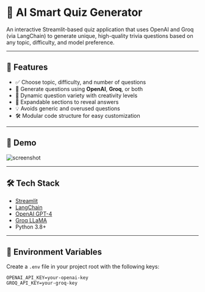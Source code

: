 # 🤖 AI Smart Quiz Generator

An interactive Streamlit-based quiz application that uses OpenAI and Groq (via LangChain) to generate unique, high-quality trivia questions based on any topic, difficulty, and model preference.

---

## 🚀 Features

- ✅ Choose topic, difficulty, and number of questions
- 🤖 Generate questions using **OpenAI**, **Groq**, or both
- 🔄 Dynamic question variety with creativity levels
- 🧠 Expandable sections to reveal answers
- 💡 Avoids generic and overused questions
- 🛠️ Modular code structure for easy customization

---

## 📸 Demo

![screenshot](./assets/demo-screenshot.png) <!-- optional if you want to add a demo image -->

---

## 🛠️ Tech Stack

- [Streamlit](https://streamlit.io/)
- [LangChain](https://www.langchain.com/)
- [OpenAI GPT-4](https://openai.com/gpt-4)
- [Groq LLaMA](https://groq.com/)
- Python 3.8+

---

## 🔐 Environment Variables

Create a `.env` file in your project root with the following keys:

```env
OPENAI_API_KEY=your-openai-key
GROQ_API_KEY=your-groq-key

